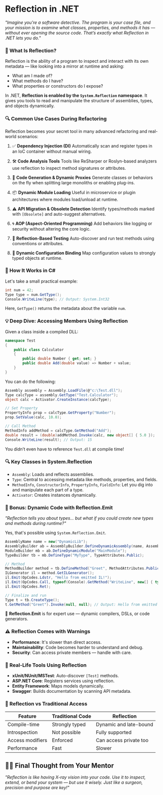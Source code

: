 
# Reflection in .NET

*"Imagine you're a software detective. The program is your case file, and your mission is to examine what classes, properties, and methods it has — *without ever opening the source code*. That’s exactly what Reflection in .NET lets you do."*

### 🧠 What Is Reflection?

Reflection is the ability of a program to inspect and interact with its own metadata — like looking into a mirror at runtime and asking:

* What am I made of?
* What methods do I have?
* What properties or constructors do I expose?

In .NET, **Reflection is enabled by the `System.Reflection` namespace**. It gives you tools to read and manipulate the structure of assemblies, types, and objects dynamically.

### 🔍 Common Use Cases During Refactoring

Reflection becomes your secret tool in many advanced refactoring and real-world scenarios:

1. ✅ **Dependency Injection (DI)**
   Automatically scan and register types in an IoC container without manual wiring.

2. 🛠️ **Code Analysis Tools**
   Tools like ReSharper or Roslyn-based analyzers use reflection to inspect method signatures or attributes.

3. 🧬 **Code Generation & Dynamic Proxies**
   Generate classes or behaviors on the fly when splitting large monoliths or enabling plug-ins.

4. 📦 **Dynamic Module Loading**
   Useful in microservice or plugin architectures where modules load/unload at runtime.

5. ⚠️ **API Migration & Obsolete Detection**
   Identify types/methods marked with `[Obsolete]` and auto-suggest alternatives.

6. 🌀 **AOP (Aspect-Oriented Programming)**
   Add behaviors like logging or security without altering the core logic.

7. 🧪 **Reflection-Based Testing**
   Auto-discover and run test methods using conventions or attributes.

8. 🧾 **Dynamic Configuration Binding**
   Map configuration values to strongly typed objects at runtime.

### 🔧 How It Works in C\#

Let's take a small practical example:

```csharp
int num = 42;
Type type = num.GetType();
Console.WriteLine(type); // Output: System.Int32
```

Here, `GetType()` returns the metadata about the variable `num`.

### 💡 Deep Dive: Accessing Members Using Reflection

Given a class inside a compiled DLL:

```csharp
namespace Test
{
    public class Calculator
    {
        public double Number { get; set; }
        public double Add(double value) => Number + value;
    }
}
```

You can do the following:

```csharp
Assembly assembly = Assembly.LoadFile(@"c:\Test.dll");
Type calcType = assembly.GetType("Test.Calculator");
object calc = Activator.CreateInstance(calcType);

// Set Property
PropertyInfo prop = calcType.GetProperty("Number");
prop.SetValue(calc, 10.0);

// Call Method
MethodInfo addMethod = calcType.GetMethod("Add");
double result = (double)addMethod.Invoke(calc, new object[] { 5.0 });
Console.WriteLine(result); // Output: 15
```

You didn’t even have to reference `Test.dll` at compile time!


### 🔍 Key Classes in System.Reflection

* `Assembly`: Loads and reflects assemblies.
* `Type`: Central to accessing metadata like methods, properties, and fields.
* `MethodInfo`, `ConstructorInfo`, `PropertyInfo`, `FieldInfo`: Let you dig into and manipulate each part of a type.
* `Activator`: Creates instances dynamically.

### 🧬 Bonus: Dynamic Code with Reflection.Emit

*"Reflection tells you about types... but what if you could *create* new types and methods during runtime?"*

Yes, that's possible using `System.Reflection.Emit`.

```csharp
AssemblyName name = new("DynamicLib");
AssemblyBuilder ab = AssemblyBuilder.DefineDynamicAssembly(name, AssemblyBuilderAccess.Run);
ModuleBuilder mb = ab.DefineDynamicModule("MainModule");
TypeBuilder tb = mb.DefineType("MyType", TypeAttributes.Public);

// Method
MethodBuilder method = tb.DefineMethod("Greet", MethodAttributes.Public | MethodAttributes.Static, typeof(void), null);
ILGenerator il = method.GetILGenerator();
il.Emit(OpCodes.Ldstr, "Hello from emitted IL!");
il.Emit(OpCodes.Call, typeof(Console).GetMethod("WriteLine", new[] { typeof(string) }));
il.Emit(OpCodes.Ret);

// Finalize and run
Type t = tb.CreateType();
t.GetMethod("Greet").Invoke(null, null); // Output: Hello from emitted IL!
```

🧠 **Reflection.Emit** is for expert use — dynamic compilers, DSLs, or code generators.


### ⚠️ Reflection Comes with Warnings

* **Performance**: It's slower than direct access.
* **Maintainability**: Code becomes harder to understand and debug.
* **Security**: Can access private members — handle with care.

### 🧩 Real-Life Tools Using Reflection

* **xUnit/NUnit/MSTest**: Auto-discover `[Test]` methods.
* **ASP.NET Core**: Registers services using reflection.
* **Entity Framework**: Maps models dynamically.
* **Swagger**: Builds documentation by scanning API metadata.

### 🧠 Reflection vs Traditional Access

| Feature          | Traditional Code | Reflection             |
| ---------------- | ---------------- | ---------------------- |
| Compile-time     | Strongly typed   | Dynamic and late-bound |
| Introspection    | Not possible     | Fully supported        |
| Access modifiers | Enforced         | Can access private too |
| Performance      | Fast             | Slower                 |


## 👨‍🏫 Final Thought from Your Mentor

*"Reflection is like having X-ray vision into your code. Use it to inspect, extend, or bend your system — but use it wisely. Just like a surgeon, precision and purpose are key!"*
 

